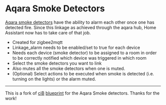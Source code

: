 # Aqara Smoke Detectors

[Aqara smoke detectors](https://www.aqara.com/en/product/smart-smoke-detector/) have the ability to alarm each other once one has detected fire.
Since this linkage as achieved through the aqara hub, Home Assistant now has to take care of that job.

- Created for zigbee2mqtt
- Linkage_alarm needs to be enabled/set to true for each device
- Needs each device (smoke detector) to be assigned to a room in order to be correctly notified which device was triggered in which room
- Select the smoke detectors you want to link
- Also mutes all the smoke detectors when one is muted.
- (Optional) Select actions to be executed when smoke is detected (i.e. turning on the lights) or the alarm muted.

---

This is a fork of [ciB](https://community.home-assistant.io/u/cib) [blueprint](https://community.home-assistant.io/t/aqara-smoke-detector-linkage-alarm-plus-optional-actions/750785) for the Aqara Smoke detectors.
Thanks for the work!
